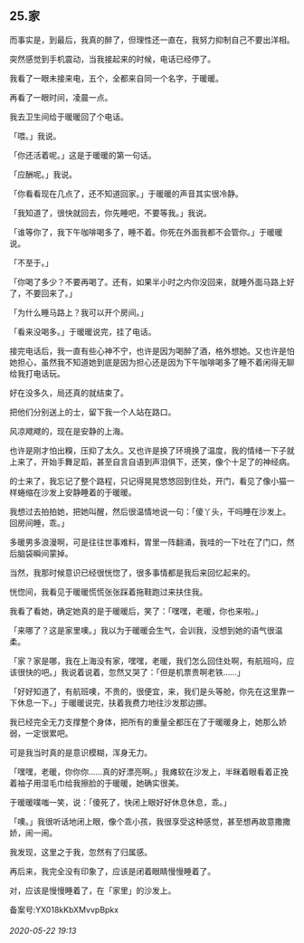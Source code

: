 ## 25.家
而事实是，到最后，我真的醉了，但理性还一直在，我努力抑制自己不要出洋相。


突然感觉到手机震动，当我接起来的时候，电话已经停了。


我看了一眼未接来电，五个，全都来自同一个名字，于暖暖。


再看了一眼时间，凌晨一点。


我去卫生间给于暖暖回了个电话。


「喂。」我说。


「你还活着呢。」这是于暖暖的第一句话。


「应酬呢。」我说。


「你看看现在几点了，还不知道回家。」于暖暖的声音其实很冷静。


「我知道了，很快就回去，你先睡吧，不要等我。」我说。


「谁等你了，我下午咖啡喝多了，睡不着。你死在外面我都不会管你。」于暖暖说。


「不至于。」


「你喝了多少？不要再喝了。还有，如果半小时之内你没回来，就睡外面马路上好了，不要回来了。」


「为什么睡马路上？我可以开个房间。」


「看来没喝多。」于暖暖说完，挂了电话。


接完电话后，我一直有些心神不宁，也许是因为喝醉了酒，格外想她。又也许是怕她担心，虽然我不知道她到底是因为担心还是因为下午咖啡喝多了睡不着闲得无聊给我打电话玩。


好在没多久，局还真的就结束了。


把他们分别送上的士，留下我一个人站在路口。


风凉飕飕的，现在是安静的上海。


也许是刚才怕出糗，压抑了太久。又也许是换了环境换了温度，我的情绪一下子就上来了，开始手舞足蹈，甚至自言自语到声泪俱下，还笑，像个十足了的神经病。


的士来了，我忘记了整个路程，只记得晃晃悠悠回到住处，开门，看见了像小猫一样蜷缩在沙发上安静睡着的于暖暖。


我想过去拍拍她，把她叫醒，然后很温情地说一句：「傻丫头，干吗睡在沙发上。回房间睡，乖。」


多暖男多浪漫啊，可是往往世事难料，胃里一阵翻涌，我哇的一下吐在了门口，然后脑袋瞬间蒙掉。


当然，我那时候意识已经很恍惚了，很多事情都是我后来回忆起来的。


恍惚间，我看见于暖暖慌慌张张踩着拖鞋跑过来扶住我。


我看了看她，确定她真的是于暖暖后，笑了：「嘿嘿，老暖，你也来啦。」


「来哪了？这是家里噢。」我以为于暖暖会生气，会训我，没想到她的语气很温柔。


「家？家是哪，我在上海没有家，嘿嘿，老暖，我们怎么回住处啊，有航班吗，应该很快的吧。」我说着说着，忽然又哭了：「但是机票贵啊老铁……」


「好好知道了，有航班噢，不贵的，很便宜，来，我们是头等舱，你先在这里靠一下休息一下。」于暖暖说完，扶着我费力地往沙发那边挪。


我已经完全无力支撑整个身体，把所有的重量全都压在了于暖暖身上，她那么娇弱，一定很累吧。


可是我当时真的是意识模糊，浑身无力。


「嘿嘿，老暖，你你你……真的好漂亮啊。」我瘫软在沙发上，半眯着眼看着正挽着袖子用湿毛巾给我擦脸的于暖暖，她确实很美。


于暖暖噗嗤一笑，说：「傻死了，快闭上眼好好休息休息，乖。」


「噢。」我很听话地闭上眼，像个乖小孩，我很享受这种感觉，甚至想再故意撒撒娇，闹一闹。


我发现，这里之于我，忽然有了归属感。


再后来，我完全没有印象了，应该是闭着眼睛慢慢睡着了。


对，应该是慢慢睡着了，在「家里」的沙发上。


备案号:YX018kKbXMvvpBpkx


###### 2020-05-22 19:13
